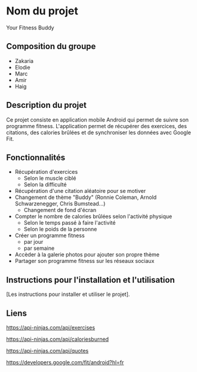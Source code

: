 # Nom du projet
Your Fitness Buddy

## Composition du groupe

- Zakaria
- Elodie
- Marc
- Amir
- Haig

## Description du projet

Ce projet consiste en application mobile Android qui permet de suivre son programme fitness. L'application permet de récupérer des exercices, des citations, des calories brûlées et de synchroniser les données avec Google Fit.

## Fonctionnalités

- Récupération d'exercices
  - Selon le muscle ciblé
  - Selon la difficulté
- Récupération d'une citation aléatoire pour se motiver
- Changement de thème "Buddy" (Ronnie Coleman, Arnold Schwarzenegger, Chris Bumstead...)
  - Changement de fond d'écran
- Compter le nombre de calories brûlées selon l'activité physique
  - Selon le temps passé à faire l'activité
  - Selon le poids de la personne
- Créer un programme fitness
  - par jour
  - par semaine
- Accèder à la galerie photos pour ajouter son propre thème
- Partager son programme fitness sur les réseaux sociaux

## Instructions pour l'installation et l'utilisation

[Les instructions pour installer et utiliser le projet].

## Liens

https://api-ninjas.com/api/exercises

https://api-ninjas.com/api/caloriesburned

https://api-ninjas.com/api/quotes

https://developers.google.com/fit/android?hl=fr